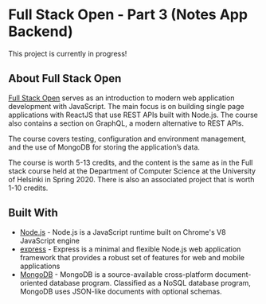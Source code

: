 # Full Stack Open - Part 3 (Notes App Backend)
This project is currently in progress!

## About Full Stack Open
[Full Stack Open](https://fullstackopen.com/en/) serves as an introduction to modern web application development with JavaScript. The main focus is on building single page applications with ReactJS that use REST APIs built with Node.js. The course also contains a section on GraphQL, a modern alternative to REST APIs.

The course covers testing, configuration and environment management, and the use of MongoDB for storing the application’s data.

The course is worth 5-13 credits, and the content is the same as in the Full stack course held at the Department of Computer Science at the University of Helsinki in Spring 2020. There is also an associated project that is worth 1-10 credits.

<!-- ## Live Site URL


## Website Preview

 -->
 
## Built With
* [Node.js](https://nodejs.org/en/) - Node.js is a JavaScript runtime built on Chrome's V8 JavaScript engine
* [express](https://expressjs.com/) - Express is a minimal and flexible Node.js web application framework that provides a robust set of features for web and mobile applications
* [MongoDB](https://www.mongodb.com/) - MongoDB is a source-available cross-platform document-oriented database program. Classified as a NoSQL database program, MongoDB uses JSON-like documents with optional schemas.

